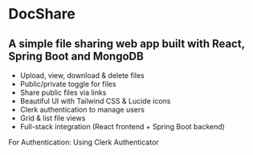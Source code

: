 # DocShare
## A simple file sharing web app built with React, Spring Boot and MongoDB
- Upload, view, download & delete files
- Public/private toggle for files
- Share public files via links
- Beautiful UI with Tailwind CSS & Lucide icons
- Clerk authentication to manage users
- Grid & list file views
- Full-stack integration (React frontend + Spring Boot backend)

For Authentication: Using Clerk Authenticator
